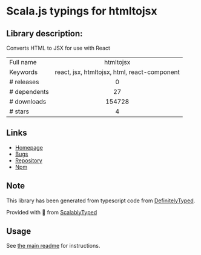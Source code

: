 
# Scala.js typings for htmltojsx


## Library description:
Converts HTML to JSX for use with React

|                    |                 |
| ------------------ | :-------------: |
| Full name          | htmltojsx |
| Keywords           | react, jsx, htmltojsx, html, react-component |
| # releases         | 0 |
| # dependents       | 27 |
| # downloads        | 154728 |
| # stars            | 4 |

## Links
- [Homepage](https://github.com/reactjs/react-magic)
- [Bugs](https://github.com/reactjs/react-magic/issues)
- [Repository](https://github.com/reactjs/react-magic)
- [Npm](https://www.npmjs.com/package/htmltojsx)
    


## Note
This library has been generated from typescript code from [DefinitelyTyped](https://definitelytyped.org).

Provided with :purple_heart: from [ScalablyTyped](https://github.com/oyvindberg/ScalablyTyped)

## Usage
See [the main readme](../../readme.md) for instructions.


